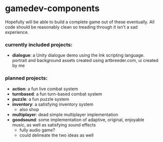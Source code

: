 # gamedev-components

Hopefully will be able to build a complete game out of these eventually.
All code should be reasonably clean so treading through it isn't a sad experience.

### currently included projects:
- **dialogue**: a Unity dialogue demo using the Ink scripting language. portrait and background assets created using artbreeder.com, ui created by me

### planned projects:
- **action**: a fun live combat system
- **turnbased**: a fun turn-based combat system
- **puzzle**: a fun puzzle system
- **inventory**: a satisfying inventory system
	- also shop
- **multiplayer**: dead simple multiplayer implementation
- **goodsound**: some implementation of adaptive, original, enjoyable music, as well as satisfying sound effects
	- fully audio game?
	- could delineate the two ideas as well